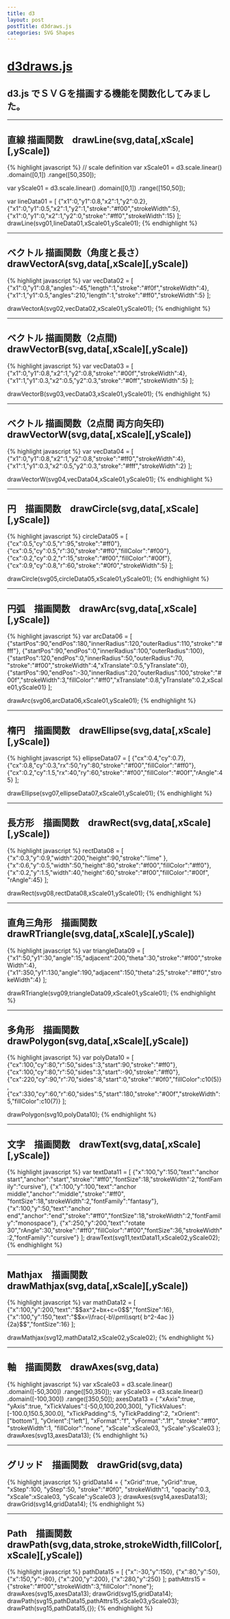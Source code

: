 ```yaml
---
title: d3
layout: post
postTitle: d3draws.js
categories: SVG Shapes
---
```


#   <a href="https://github.com/koyamatc/d3draw/">d3draws.js</a>

##  d3.js でＳＶＧを描画する機能を関数化してみました。
    
-------    

##  直線 描画関数　drawLine(svg,data[,xScale][,yScale])
<div class="row">
   <div class="col-sm-5">
      <div id="svg01"></div>
   </div>  
   <div class="col-sm-7">
{% highlight javascript %}
// scale definition
var xScale01 = d3.scale.linear()
                     .domain([0,1])
                     .range([50,350]);
  
var yScale01 = d3.scale.linear()
                     .domain([0,1])
                     .range([150,50]);          

var lineData01 = [
{"x1":0,"y1":0.8,"x2":1,"y2":0.2},
{"x1":0,"y1":0.5,"x2":1,"y2":1,"stroke":"#f00","strokeWidth":5},
{"x1":0,"y1":0,"x2":1,"y2":0,"stroke":"#ff0","strokeWidth":15}
];    
drawLine(svg01,lineData01,xScale01,yScale01);
{% endhighlight %}

   </div>
</div>

-------

##  ベクトル 描画関数（角度と長さ）　drawVectorA(svg,data[,xScale][,yScale])
<div class="row">
   <div class="col-sm-5">
      <div id="svg02"></div>
   </div>
   <div class="col-sm-7">
{% highlight javascript %}
var vecData02 = [
{"x1":0,"y1":0.8,"angles":-45,"length":1,"stroke":"#f0f","strokeWidth":4},
{"x1":1,"y1":0.5,"angles":210,"length":1,"stroke":"#ff0","strokeWidth":5}
];    

drawVectorA(svg02,vecData02,xScale01,yScale01);
{% endhighlight %}
  </div>
</div>

----------

##  ベクトル 描画関数（2点間)　drawVectorB(svg,data[,xScale][,yScale])
<div class="row">
  <div class="col-sm-5">
    <div id="svg03"></div>
  </div>
  <div class="col-sm-7">
{% highlight javascript %}
var vecData03 = [
{"x1":0,"y1":0.8,"x2":1,"y2":0.8,"stroke":"#00f","strokeWidth":4},
{"x1":1,"y1":0.3,"x2":0.5,"y2":0.3,"stroke":"#0ff","strokeWidth":5}
];    

drawVectorB(svg03,vecData03,xScale01,yScale01);
{% endhighlight %}
  </div>
</div>

--------

##  ベクトル 描画関数（2点間 両方向矢印)　drawVectorW(svg,data[,xScale][,yScale])
<div class="row">
  <div class="col-sm-5">
    <div id="svg04"></div>
  </div>
  <div class="col-sm-7">
{% highlight javascript %}
var vecData04 = [
{"x1":0,"y1":0.8,"x2":1,"y2":0.8,"stroke":"#ff0","strokeWidth":4},
{"x1":1,"y1":0.3,"x2":0.5,"y2":0.3,"stroke":"#fff","strokeWidth":2}
];    

drawVectorW(svg04,vecData04,xScale01,yScale01);
{% endhighlight %}
  </div>
</div>

-------

##  円　描画関数　drawCircle(svg,data[,xScale][,yScale])
<div class="row">
  <div class="col-sm-5">
    <div id="svg05"></div>
  </div>
  <div class="col-sm-7">
{% highlight javascript %}
circleData05 = [
{"cx":0.5,"cy":0.5,"r":95,"stroke":"#ff0"},
{"cx":0.5,"cy":0.5,"r":30,"stroke":"#ff0","fillColor":"#f00"},
{"cx":0.2,"cy":0.2,"r":15,"stroke":"#f00","fillColor":"#00f"},
{"cx":0.9,"cy":0.8,"r":60,"stroke":"#0f0","strokeWidth":5}
];

drawCircle(svg05,circleData05,xScale01,yScale01);
{% endhighlight %}
  </div>
</div>

------

##  円弧　描画関数　drawArc(svg,data[,xScale][,yScale])
<div class="row">
  <div class="col-sm-5">
    <div id="svg06"></div>
  </div>
  <div class="col-sm-7">
{% highlight javascript %}
var arcData06 = [
{"startPos":90,"endPos":180,"innerRadius":120,"outerRadius":110,"stroke":"#fff"},
{"startPos":90,"endPos":0,"innerRadius":100,"outerRadius":100},
{"startPos":120,"endPos":0,"innerRadius":50,"outerRadius":70, "stroke":"#f00","strokeWidth":4,"xTranslate":0.5,"yTranslate":0},  
 {"startPos":90,"endPos":-30,"innerRadius":20,"outerRadius":100,"stroke":"#00f","strokeWidth":3,"fillColor":"#ff0","xTranslate":0.8,"yTranslate":0.2,xScale01,yScale01}
];  

drawArc(svg06,arcData06,xScale01,yScale01);
{% endhighlight %}
  </div>
</div>

--------

##  楕円　描画関数　drawEllipse(svg,data[,xScale][,yScale])
<div class="row">
  <div class="col-sm-5">
    <div id="svg07"></div>
  </div>
  <div class="col-sm-7">
{% highlight javascript %}
ellipseData07 = [
{"cx":0.4,"cy":0.7},
{"cx":0.8,"cy":0.3,"rx":50,"ry":80,"stroke":"#f00","fillColor":"#ff0"},
{"cx":0.2,"cy":1.5,"rx":40,"ry":60,"stroke":"#f00","fillColor":"#00f","rAngle":45} 
];

drawEllipse(svg07,ellipseData07,xScale01,yScale01);
{% endhighlight %}
  </div>
</div>

--------

##  長方形　描画関数　drawRect(svg,data[,xScale][,yScale]) 
<div class="row">
  <div class="col-sm-5">
    <div id="svg08"></div>
  </div>
  <div class="col-sm-7">
{% highlight javascript %}
rectData08 = [
{"x":0.3,"y":0.9,"width":200,"height":90,"stroke":"lime" },
{"x":0.6,"y":0.5,"width":50,"height":80,"stroke":"#f00","fillColor":"#ff0"},
{"x":0.2,"y":1.5,"width":40,"height":60,"stroke":"#f00","fillColor":"#00f", "rAngle":45} 
];

drawRect(svg08,rectData08,xScale01,yScale01);
{% endhighlight %}
  </div>
</div>

-------

## 直角三角形　描画関数　drawRTriangle(svg,data[,xScale][,yScale])
<div class="row">
  <div class="col-sm-5">
    <div id="svg09"></div>
  </div>
  <div class="col-sm-7">
{% highlight javascript %}
var triangleData09 = [
{"x1":50,"y1":30,"angle":15,"adjacent":200,"theta":30,"stroke":"#f00","strokeWidth":4},
 {"x1":350,"y1":130,"angle":190,"adjacent":150,"theta":25,"stroke":"#ff0","strokeWidth":4}
];

drawRTriangle(svg09,triangleData09,xScale01,yScale01);
{% endhighlight %}
  </div>
</div>

------

##  多角形　描画関数　drawPolygon(svg,data[,xScale][,yScale])
<div class="row">
  <div class="col-sm-5">
    <div id="svg10"></div>
  </div>
  <div class="col-sm-7">
{% highlight javascript %}
var polyData10 = [
{"cx":100,"cy":80,"r":50,"sides":3,"start":90,"stroke":"#ff0"},
{"cx":100,"cy":80,"r":50,"sides":3,"start":-90,"stroke":"#ff0"},
{"cx":220,"cy":90,"r":70,"sides":8,"start":0,"stroke":"#0f0","fillColor":c10(5)},
{"cx":330,"cy":60,"r":60,"sides":5,"start":180,"stroke":"#00f","strokeWidth":5,"fillColor":c10(7)}
];

drawPolygon(svg10,polyData10);
{% endhighlight %}
  </div>
</div>

------

##  文字　描画関数　drawText(svg,data[,xScale][,yScale])
<div class="row">
  <div class="col-sm-5">
    <div id="svg11"></div>
  </div>
  <div class="col-sm-7">
{% highlight javascript %}
var textData11 = [
{"x":100,"y":150,"text":"anchor start","anchor":"start","stroke":"#ff0","fontSize":18,"strokeWidth":2,"fontFamily":"cursive"},
{"x":100,"y":100,"text":"anchor middle","anchor":"middle","stroke":"#ff0",  "fontSize":18,"strokeWidth":2,"fontFamily":"fantasy"},
{"x":100,"y":50,"text":"anchor end","anchor":"end","stroke":"#ff0","fontSize":18,"strokeWidth":2,"fontFamily":"monospace"},
{"x":250,"y":200,"text":"rotate 30","rAngle":30,"stroke":"#ff0","fillColor":"#f00","fontSize":36,"strokeWidth":2,"fontFamily":"cursive"}
];
drawText(svg11,textData11,xScale02,yScale02);
{% endhighlight %}
  </div>
</div>

---------

##  Mathjax　描画関数　drawMathjax(svg,data[,xScale][,yScale])
<div class="row">
  <div class="col-sm-5">
    <div id="svg12"></div>
  </div>
  <div class="col-sm-7">
{% highlight javascript %}
var mathData12 = [
{"x":100,"y":200,"text":"$$ax^2+bx+c=0$$","fontSize":16},
{"x":100,"y":150,"text":"$$x=\\frac{-b\\pm\\sqrt{ b^2-4ac }}{2a}$$","fontSize":16}
];
    
drawMathjax(svg12,mathData12,xScale02,yScale02);
{% endhighlight %}
  </div>
</div>

-------

##  軸　描画関数　drawAxes(svg,data)

<div class="row">
  <div class="col-sm-5">
    <div id="svg13"></div>
  </div>
  <div class="col-sm-7">
{% highlight javascript %}
var xScale03 = d3.scale.linear()
                 .domain([-50,300])
                 .range([50,350]);
var yScale03 = d3.scale.linear()
                 .domain([-100,300])
                 .range([350,50]);          
axesData13 = { 
"xAxis":true,
"yAxis":true,
"xTickValues":[-50,0,100,200,300],
"yTickValues":[-100.0,150.5,300.0],
"xTickPadding":5,
"yTickPadding":2,
"xOrient":["bottom"],
"yOrient":["left"],
"xFormat":"f",
"yFormat":".1f",
"stroke":"#ff0",
"strokeWidth":1,
"fillColor":"none",
"xScale":xScale03,
"yScale":yScale03
};
drawAxes(svg13,axesData13);
{% endhighlight %}
  </div>
</div>

-------

##  グリッド　描画関数　drawGrid(svg,data)
<div class="row">
  <div class="col-sm-5">
    <div id="svg14"></div>
  </div>
  <div class="col-sm-7">
{% highlight javascript %}
gridData14 = 
{
"xGrid":true,
"yGrid":true,
"xStep":100,
"yStep":50,
"stroke":"#0f0",
"strokeWidth":1,
"opacity":0.3,
"xScale":xScale03,
"yScale":yScale03
};
drawAxes(svg14,axesData13);   
drawGrid(svg14,gridData14);   
{% endhighlight %}
  </div>
</div>

----------------

##  Path　描画関数　drawPath(svg,data,stroke,strokeWidth,fillColor[,xScale][,yScale])
<div class="row">
  <div class="col-sm-5">
    <div id="svg15"></div>
  </div>
  <div class="col-sm-7">
{% highlight javascript %}
pathData15 = [
  {"x":-30,"y":150},
  {"x":80,"y":50},
  {"x":150,"y":-80},
  {"x":200,"y":200},
  {"x":280,"y":250}
  ]; 
pathAttrs15 = {"stroke":"#f00","strokeWidth":3,"fillColor":"none"}; 
drawAxes(svg15,axesData13);   
drawGrid(svg15,gridData14);
drawPath(svg15,pathData15,pathAttrs15,xScale03,yScale03);
drawPath(svg15,pathData15,{});
{% endhighlight %}
  </div>
</div>


<script src="http://d3js.org/d3.v3.min.js"></script>
<script type="text/javascript" src="http://cdn.mathjax.org/mathjax/latest/MathJax.js?config=TeX-AMS-MML_HTMLorMML"></script>

<script src="{{site.url}}/js/d3draws.js" charset="utf-8"></script>

<script type="text/javascript">

  var c10 = d3.scale.category10();
    
  var height = 200;
  var width  = 400;

  // svg container 
  var svg01 = d3.select("#svg01")
      .append("svg")
      .attr("class","svg1");

  var svg02 = d3.select("#svg02")
      .append("svg")
      .attr("class","svg1");

  var svg03 = d3.select("#svg03")
      .append("svg")
      .attr("class","svg1");

  var svg04 = d3.select("#svg04")
      .append("svg")
      .attr("class","svg1");

  var svg05 = d3.select("#svg05")
      .append("svg")
      .attr("class","svg1");

  var svg06 = d3.select("#svg06")
      .append("svg")
      .attr("class","svg1");

  var svg07 = d3.select("#svg07")
      .append("svg")
      .attr("class","svg1");

  var svg08 = d3.select("#svg08")
      .append("svg")
      .attr("class","svg1");

  var svg09 = d3.select("#svg09")
      .append("svg")
      .attr("class","svg1");

  var svg10 = d3.select("#svg10")
      .append("svg")
      .attr("class","svg1");

  var svg11 = d3.select("#svg11")
      .append("svg")
      .attr("class","svg1");

  var svg12 = d3.select("#svg12")
      .append("svg")
      .attr("class","svg1");

  var svg13 = d3.select("#svg13")
      .append("svg")
      .attr("class","svg2");

  var svg14 = d3.select("#svg14")
      .append("svg")
      .attr("class","svg2");

  var svg15 = d3.select("#svg15")
      .append("svg")
      .attr("class","svg2");

  d3.selectAll(".svg1")   
      .attr("height",height)
      .attr("width",width)
      .style("background","#666");

  d3.selectAll(".svg2")   
      .attr("height",width)
      .attr("width",width)
      .style("background","#666");
    
  // scale definition
  var xScale01 = d3.scale.linear()
                      .domain([0,1])
                      .range([50,350]);
  
  var yScale01 = d3.scale.linear()
                      .domain([0,1])
                      .range([150,50]);           

    /** 直線 */                      
  var lineData01 = [
    {"x1":0,"y1":0.8,"x2":1,"y2":0.2},
    {"x1":0,"y1":0.5,"x2":1,"y2":1,"stroke":"#f00","strokeWidth":5},
    {"x1":0,"y1":0,"x2":1,"y2":0,"stroke":"#ff0","strokeWidth":15}
  ];    
  drawLine(svg01,lineData01,xScale01,yScale01);

  /** ベクトルA　*/
  var vecData02 = [
    {"x1":0,"y1":0.8,"angles":-45,"length":1,"stroke":"#f0f","strokeWidth":4},
    {"x1":1,"y1":0.5,"angles":210,"length":1,"stroke":"#ff0","strokeWidth":5}
  ];    

   drawVectorA(svg02,vecData02,xScale01,yScale01);

   /** ベクトルB*/
  var vecData03 = [
    {"x1":0,"y1":0.8,"x2":1,"y2":0.8,"stroke":"#00f","strokeWidth":4},
      {"x1":1,"y1":0.3,"x2":0.5,"y2":0.3,"stroke":"#0ff","strokeWidth":5}
    ];    

   drawVectorB(svg03,vecData03,xScale01,yScale01);

  /** ベクトルW */ 
  var vecData04 = [
      {"x1":0,"y1":0.8,"x2":1,"y2":0.8,"stroke":"#ff0","strokeWidth":4},
      {"x1":1,"y1":0.3,"x2":0.5,"y2":0.3,"stroke":"#fff","strokeWidth":2}
    ];    

  drawVectorW(svg04,vecData04,xScale01,yScale01);
  
  // 円
  circleData05 = [
    {"cx":0.5,"cy":0.5,"r":95,"stroke":"#ff0"},
    {"cx":0.5,"cy":0.5,"r":30,"stroke":"#ff0","fillColor":"#f00"},
    {"cx":0.2,"cy":0.2,"r":15,"stroke":"#f00","fillColor":"#00f"},
    {"cx":0.9,"cy":0.8,"r":60,"stroke":"#0f0","strokeWidth":5}

    ];

  drawCircle(svg05,circleData05,xScale01,yScale01);

    //円弧
    var arcData06 = [
      {"startPos":90,"endPos":180,"innerRadius":120,"outerRadius":110,
      "stroke":"#fff"},
      {"startPos":90,"endPos":0,"innerRadius":100,"outerRadius":100},
      {"startPos":120,"endPos":0,"innerRadius":50,"outerRadius":70,
       "stroke":"#f00","strokeWidth":4,"xTranslate":0.5,"yTranslate":0},  
      {"startPos":90,"endPos":-30,"innerRadius":20,"outerRadius":100,
       "stroke":"#00f","strokeWidth":3,"fillColor":"#ff0",
       "xTranslate":0.8,"yTranslate":0.2}

    ];  

    drawArc(svg06,arcData06,xScale01,yScale01);

    // 楕円形
    ellipseData07 = [
      {"cx":0.4,"cy":0.7},
      {"cx":0.8,"cy":0.3,"rx":50,"ry":80,"stroke":"#f00","fillColor":"#ff0"},
      {"cx":0.2,"cy":1.5,"rx":40,"ry":60,"stroke":"#f00","fillColor":"#00f",
       "rAngle":45} 
    ];

    drawEllipse(svg07,ellipseData07,xScale01,yScale01);

    // 長方形
    rectData08 = [
      {"x":0.3,"y":0.9,"width":200,"height":90,"stroke":"lime"},
      {"x":0.6,"y":0.5,"width":50,"height":80,"stroke":"#f00","fillColor":"#ff0"},
      {"x":0.2,"y":1.5,"width":40,"height":60,"stroke":"#f00","fillColor":"#00f","rAngle":45} 
    ];

    drawRect(svg08,rectData08,xScale01,yScale01);

  // scale definition
  var xScale02 = d3.scale.linear()
                      .domain([50,350])
                      .range([50,350]);
  
    var yScale02 = d3.scale.linear()
                      .domain([50,150])
                      .range([150,50]);           

    /* 直角三角形 */
    var triangleData09 = [
      {"x1":50,"y1":30,"angle":15,"adjacent":200,"theta":30,"stroke":"#f00",
      "strokeWidth":4},
      {"x1":350,"y1":130,"angle":190,"adjacent":150,"theta":25,"stroke":"#ff0","strokeWidth":4}

    ];
    drawRTriangle(svg09,triangleData09,xScale02,yScale02);

    /** ポリゴン　*/
  var polyData10 = [
    {"cx":100,"cy":80,"r":50,"sides":3,"start":90,"stroke":"#ff0"},
    {"cx":100,"cy":80,"r":50,"sides":3,"start":-90,"stroke":"#ff0"},
    {"cx":220,"cy":90,"r":70,"sides":8,"start":0,"stroke":"#0f0","fillColor":c10(5)},
    {"cx":330,"cy":60,"r":60,"sides":5,"start":180,"stroke":"#00f","strokeWidth":5,"fillColor":c10(7)}

    ];

  drawPolygon(svg10,polyData10,xScale02,yScale02);


    /* テキスト */
    var textData11 = [
      {"x":100,"y":150,"text":"anchor start","anchor":"start","stroke":"#ff0","fontSize":18,"strokeWidth":2,"fontFamily":"cursive"},
      {"x":100,"y":100,"text":"anchor middle","anchor":"middle","stroke":"#ff0","fontSize":18,"strokeWidth":2,"fontFamily":"fantasy"},
      {"x":100,"y":50,"text":"anchor end","anchor":"end","stroke":"#ff0",
      "fontSize":18,"strokeWidth":2,"fontFamily":"monospace"},
      {"x":250,"y":200,"text":"rotate 30","rAngle":30,"stroke":"#ff0","fillColor":"#f00","fontSize":36,"strokeWidth":2,"fontFamily":"cursive"}
    ];

    var circleData11 = [
      {"cx":100,"cy":140,"r":10,"stroke":"#fff","fillColor":c10(0),"stroke-width":4},
      {"cx":100,"cy":90,"r":10,"stroke":"#fff","fillColor":c10(1),"stroke-width":4},
      {"cx":100,"cy":40,"r":10,"stroke":"#fff","fillColor":c10(2),"stroke-width":4}
    ];
    drawText(svg11,textData11,xScale02,yScale02);
    drawCircle(svg11,circleData11,xScale02,yScale02);

    /** draw mathjax */
    var mathData12 = [
      {"x":100,"y":200,"text":"$$ax^2+bx+c=0$$","fontSize":16},
      {"x":100,"y":150,"text":"$$x=\\frac{-b\\pm\\sqrt{ b^2-4ac }}{2a}$$","fontSize":16}

    ];
    
    drawMathjax(svg12,mathData12,xScale02,yScale02);

    /** 軸　*/
  // scale definition
  var xScale03 = d3.scale.linear()
                      .domain([-50,300])
                      .range([50,350]);
  
  var yScale03 = d3.scale.linear()
                      .domain([-100,300])
                      .range([350,50]);           

    axesData13 = 
    { "xAxis":true,
      "yAxis":true,
      "xTickValues":[-50,0,100,200,300],
      "yTickValues":[-100.0,150.5,300.0],
      "xTickPadding":5,
      "yTickPadding":2,
    "xFormat":"f",
    "yFormat":".1f",
    "stroke":"#ff0",
    "strokeWidth":1,
      "xScale":xScale03,
      "yScale":yScale03
    };

    drawAxes(svg13,axesData13);

    /* グリッド */
    gridData14 = 
    { "xGrid":true,
      "yGrid":true,
      "xStep":100,
      "yStep":50,
    "stroke":"#0f0",
    "strokeWidth":1,
    "opacity":0.3,
      "xScale":xScale03,
      "yScale":yScale03
    };
    drawAxes(svg14,axesData13);   
    drawGrid(svg14,gridData14);   

    /* Path */
    pathData15 = [
      {"x":-30,"y":150},
      {"x":80,"y":50},
      {"x":150,"y":-80},
      {"x":200,"y":200},
      {"x":280,"y":250}

    ]; 
    pathAttrs15 = {"stroke":"#f00","strokeWidth":3,"fillColor":"none"}; 
    drawAxes(svg15,axesData13);   
    drawGrid(svg15,gridData14);
    drawPath(svg15,pathData15,pathAttrs15,xScale03,yScale03);
    drawPath(svg15,pathData15,{});

</script>
